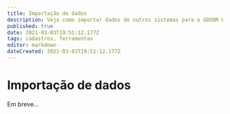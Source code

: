 ```yaml
---
title: Importação de dados
description: Veja como importar dados de outros sistemas para o GDOOR WEB
published: true
date: 2021-03-03T19:51:12.177Z
tags: cadastros, ferramentas
editor: markdown
dateCreated: 2021-03-03T19:51:12.177Z
---
```


# Importação de dados

Em breve...
